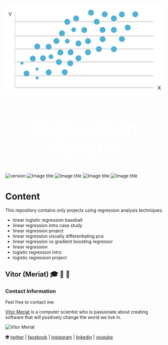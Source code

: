 <div align="center" style="width: 100%; margin-bottom: 3em;">
    <img src="src/img/regression-analysis.png">
    <h1 style="color: #FFFFFF; font-family: courier; font-size: 4em;"><b>Regression Models</b></h1>
</div>

![version](https://img.shields.io/badge/version-v1.0-yellowgreen.svg) ![Image title](https://img.shields.io/badge/sklearn-0.19.1-orange.svg) ![Image title](https://img.shields.io/badge/seaborn-v0.8.1-yellow.svg) ![Image title](https://img.shields.io/badge/pandas-0.22.0-red.svg) ![Image title](https://img.shields.io/badge/matplotlib-v2.1.2-orange.svg)

# Content

This repository contains only projects using regression analysis techniques.

* linear logistic regression baseball
* linear regression intro case study
* linear regression project
* linear regression visually differentiating pca
* linear regression vs gradient boosting regressor
* linear regression
* logistic regression intro
* logistic regression project


## Vitor (Meriat) 🎓 🐍 🔬

### Contact Information

Feel free to contact me:

[Vitor Meriat](http://www.vitormeriat.com.br/) is a computer scientist who is passionate about creating software that will positively change the world we live in.

<img alt="Vitor Meriat" src="http://www.vitormeriat.com.br/assets/images/profile.jpg" height="50" width="50">

:alien: <a class="fa fa-twitter" aria-hidden="true" href="https://twitter.com/vitormeriat" target="_blank"> twitter</a> | <a class="fa fa-facebook" aria-hidden="true" href="https://www.facebook.com/vitormeriat/" target="_blank"> facebook</a> | <a class="fa fa-instagram" aria-hidden="true" href="https://www.instagram.com/vitormeriat/" target="_blank"> instagram</a> | <a class="fa fa-linkedin" aria-hidden="true" href="https://www.linkedin.com/in/vitormeriat" target="_blank"> linkedin</a> | <a class="fa fa-youtube" aria-hidden="true" href="https://www.youtube.com/user/vitormeriat/" target="_blank"> youtube</a>